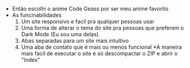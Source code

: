 * Então escolhi o anime Code Geass por ser meu anime favorito
* As funcinabilidades
  1. Um site responsivo e facíl pra qualquer pessoas usar
  2. Uma forma de alterar o tema do site pra pessoas que preferem o Dark Mode (Eu sou uma delas)
  3. Abas separadas para um site mais intuitivo
  4. Uma aba de contato que é mais ou menos funcional
*A maneira mais facil de executar o site é só descompactar o ZIP e abrir  o "Index"
